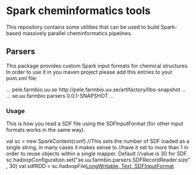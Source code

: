 # Spark cheminformatics tools

This repository contains some utilities that can be used to build Spark-based massively parallel cheminformatics pipelines.

## Parsers

This package provides custom Spark input formats for chemical structures. In order to use it in you maven project please add this entries to your pom.xml file:

<repositories>
    ...
    <repository>
        <id>pele.farmbio.uu.se</id>
        <url>http://pele.farmbio.uu.se/artifactory/libs-snapshot</url>
    </repository>
    ...
</repositories>

<dependencies>
...
    <groupId>se.uu.farmbio</groupId>
        <artifactId>parsers</artifactId>
        <version>0.0.1-SNAPSHOT</version>
    </dependency>
...
</dependencies>

### Usage 
This is how you read a SDF file using the SDFInputFormat (for other input formats works in the same way).

  val sc = new SparkContext(conf)
  //This sets the number of SDF loaded as a single string, in many cases it makes sense to 
  //have it set to more than 1 in order to reuse objects within a single mapper. Default
  //value is 30 for SDF.
  sc.hadoopConfiguration.set("se.uu.farmbio.parsers.SDFRecordReader.size", 30)
  val sdfRDD = sc.hadoopFile[LongWritable, Text, SDFInputFormat]("/path/to/molecules.sdf")

  
